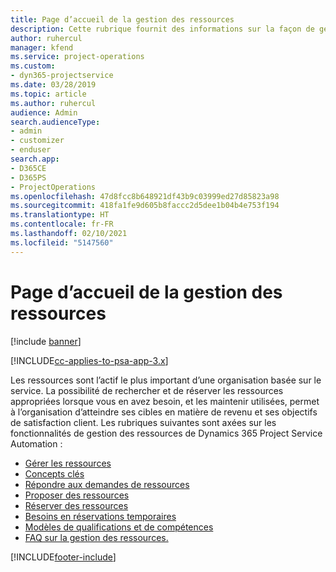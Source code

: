 ```yaml
---
title: Page d’accueil de la gestion des ressources
description: Cette rubrique fournit des informations sur la façon de gérer les ressources.
author: ruhercul
manager: kfend
ms.service: project-operations
ms.custom:
- dyn365-projectservice
ms.date: 03/28/2019
ms.topic: article
ms.author: ruhercul
audience: Admin
search.audienceType:
- admin
- customizer
- enduser
search.app:
- D365CE
- D365PS
- ProjectOperations
ms.openlocfilehash: 47d8fcc8b648921df43b9c03999ed27d85823a98
ms.sourcegitcommit: 418fa1fe9d605b8faccc2d5dee1b04b4e753f194
ms.translationtype: HT
ms.contentlocale: fr-FR
ms.lasthandoff: 02/10/2021
ms.locfileid: "5147560"
---
```

# <a name="resource-management-home-page"></a>Page d’accueil de la gestion des ressources

[!include [banner](../includes/psa-now-project-operations.md)]

[!INCLUDE[cc-applies-to-psa-app-3.x](../includes/cc-applies-to-psa-app-3x.md)]

Les ressources sont l’actif le plus important d’une organisation basée sur le service. La possibilité de rechercher et de réserver les ressources appropriées lorsque vous en avez besoin, et les maintenir utilisées, permet à l’organisation d’atteindre ses cibles en matière de revenu et ses objectifs de satisfaction client. Les rubriques suivantes sont axées sur les fonctionnalités de gestion des ressources de Dynamics 365 Project Service Automation :

- [Gérer les ressources](manage-resources.md)
- [Concepts clés](reports-key-concepts.md)
- [Répondre aux demandes de ressources](resource-management-fulfill-requests.md)
- [Proposer des ressources](resource-management-propose-resources.md)
- [Réserver des ressources](resource-management-book-resources-scheduleboard.md)
- [Besoins en réservations temporaires](resource-management-softbook-requirements.md)
- [Modèles de qualifications et de compétences](resource-management-skills-proficiency.md)
- [FAQ sur la gestion des ressources.](resource-management-faq.md)


[!INCLUDE[footer-include](../includes/footer-banner.md)]